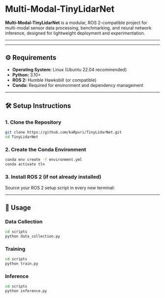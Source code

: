 # Multi-Modal-TinyLidarNet

**Multi-Modal-TinyLidarNet** is a modular, ROS 2-compatible project for multi-modal sensor data processing, benchmarking, and neural network inference, designed for lightweight deployment and experimentation. 

---


---

## ⚙️ Requirements

- **Operating System:** Linux (Ubuntu 22.04 recommended)  
- **Python:** 3.10+  
- **ROS 2:** Humble Hawksbill (or compatible)  
- **Conda:** Required for environment and dependency management  

---

## 🛠️ Setup Instructions

### 1. Clone the Repository

```bash
git clone https://github.com/kaRpuri/TinyLidarNet.git
cd TinyLidarNet
```

### 2. Create the Conda Environment

```bash
conda env create -f environment.yml
conda activate tln
```

### 3. Install ROS 2 (if not already installed)


Source your ROS 2 setup script in every new terminal:


---

## 🚀 Usage

### Data Collection

```bash
cd scripts
python data_collection.py
```

### Training

```bash
cd scripts
python train.py
```

### Inference

```bash
cd scripts
python inference.py
```





